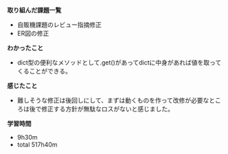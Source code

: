 **取り組んだ課題一覧**
* 自販機課題のレビュー指摘修正
* ER図の修正

**わかったこと**
* dict型の便利なメソッドとして.get()があってdictに中身があれば値を取ってくることができる。

**感じたこと**
* 難しそうな修正は後回しにして、まずは動くものを作って改修が必要なところは後で修正する方針が無駄なロスがないと感じました。

**学習時間**
* 9h30m
 * total 517h40m
